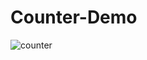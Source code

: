 # Counter-Demo
![counter](https://user-images.githubusercontent.com/88606641/176853101-5f791805-874e-4b5a-9b64-29f29f6fc8b8.png)
